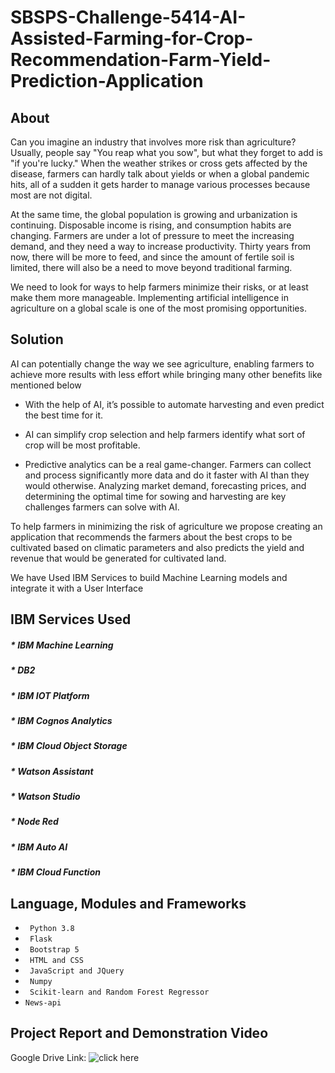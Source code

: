 # SBSPS-Challenge-5414-AI-Assisted-Farming-for-Crop-Recommendation-Farm-Yield-Prediction-Application

## About
Can you imagine an industry that involves more risk than agriculture? Usually, people say "You reap what you sow", but what they forget to add is "if you're lucky." When the weather strikes or cross gets affected by the disease, farmers can hardly talk about yields or when a global pandemic hits, all of a sudden it gets harder to manage various processes because most are not digital.

At the same time, the global population is growing and urbanization is continuing. Disposable income is rising, and consumption habits are changing. Farmers are under a lot of pressure to meet the increasing demand, and they need a way to increase productivity. Thirty years from now, there will be more to feed, and since the amount of fertile soil is limited, there will also be a need to move beyond traditional farming.

We need to look for ways to help farmers minimize their risks, or at least make them more manageable. Implementing artificial intelligence in agriculture on a global scale is one of the most promising opportunities.

## Solution

AI can potentially change the way we see agriculture, enabling farmers to achieve more results with less effort while bringing many other benefits like mentioned below

* With the help of AI, it’s possible to automate harvesting and even predict the best time for it.

* AI can simplify crop selection and help farmers identify what sort of crop will be most profitable.

* Predictive analytics can be a real game-changer. Farmers can collect and process significantly more data and do it faster with AI than they would otherwise.        Analyzing market demand, forecasting prices, and determining the optimal time for sowing and harvesting are key challenges farmers can solve with AI.

To help farmers in minimizing the risk of agriculture we propose creating an application that recommends the farmers about the best crops to be cultivated based on climatic parameters and also predicts the yield and revenue that would be generated for cultivated land. 

We have Used IBM Services to build Machine Learning models and integrate it with a User Interface

## IBM Services Used

##### * IBM Machine Learning
##### * DB2                
##### * IBM IOT Platform 
##### * IBM Cognos Analytics 
##### * IBM Cloud Object Storage 
##### * Watson Assistant
##### * Watson Studio
##### * Node Red
##### * IBM Auto AI
##### * IBM Cloud Function

## Language, Modules and Frameworks

* ``` Python 3.8```
* ``` Flask```
* ``` Bootstrap 5```
* ``` HTML and CSS```
* ``` JavaScript and JQuery```
* ``` Numpy```
* ``` Scikit-learn and Random Forest Regressor```
* ```News-api```


## Project Report and Demonstration Video

Google Drive Link: ![click here](https://drive.google.com/drive/folders/1aIWxkb6Z_CPJIy6uLOPeMtBwNkyBnl1A?usp=sharing)


